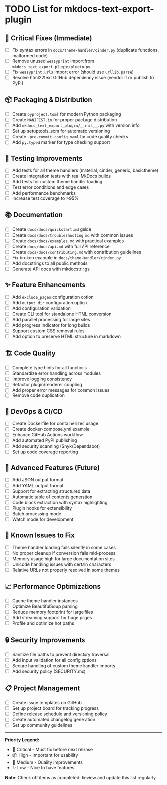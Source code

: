 # TODO List for mkdocs-text-export-plugin

## 🚨 Critical Fixes (Immediate)

- [ ] Fix syntax errors in `docs/theme-handler/cinder.py` (duplicate functions, malformed code)
- [ ] Remove unused `weasyprint` import from `mkdocs_text_export_plugin/plugin.py`
- [ ] Fix `weasyprint.urls` import error (should use `urllib.parse`)
- [ ] Resolve html22text GitHub dependency issue (vendor it or publish to PyPI)

## 📦 Packaging & Distribution

- [ ] Create `pyproject.toml` for modern Python packaging
- [ ] Create `MANIFEST.in` for proper package distribution
- [ ] Add `mkdocs_text_export_plugin/__init__.py` with version info
- [ ] Set up setuptools_scm for automatic versioning
- [ ] Create `.pre-commit-config.yaml` for code quality checks
- [ ] Add `py.typed` marker for type checking support

## 🧪 Testing Improvements

- [ ] Add tests for all theme handlers (material, cinder, generic, basictheme)
- [ ] Create integration tests with real MkDocs builds
- [ ] Add tests for custom theme handler loading
- [ ] Test error conditions and edge cases
- [ ] Add performance benchmarks
- [ ] Increase test coverage to >95%

## 📚 Documentation

- [ ] Create `docs/docs/quickstart.md` guide
- [ ] Create `docs/docs/troubleshooting.md` with common issues
- [ ] Create `docs/docs/examples.md` with practical examples  
- [ ] Create `docs/docs/api.md` with full API reference
- [ ] Create `docs/docs/contributing.md` with contribution guidelines
- [ ] Fix broken example in `docs/theme-handler/cinder.py`
- [ ] Add docstrings to all public methods
- [ ] Generate API docs with mkdocstrings

## ✨ Feature Enhancements

- [ ] Add `exclude_pages` configuration option
- [ ] Add `output_dir` configuration option
- [ ] Add configuration validation
- [ ] Create CLI tool for standalone HTML conversion
- [ ] Add parallel processing for large sites
- [ ] Add progress indicator for long builds
- [ ] Support custom CSS removal rules
- [ ] Add option to preserve HTML structure in markdown

## 🏗️ Code Quality

- [ ] Complete type hints for all functions
- [ ] Standardize error handling across modules
- [ ] Improve logging consistency
- [ ] Refactor plugin/renderer coupling
- [ ] Add proper error messages for common issues
- [ ] Remove code duplication

## 🐳 DevOps & CI/CD

- [ ] Create Dockerfile for containerized usage
- [ ] Create docker-compose.yml example
- [ ] Enhance GitHub Actions workflow
- [ ] Add automated PyPI publishing
- [ ] Add security scanning (Snyk/Dependabot)
- [ ] Set up code coverage reporting

## 🚀 Advanced Features (Future)

- [ ] Add JSON output format
- [ ] Add YAML output format  
- [ ] Support for extracting structured data
- [ ] Automatic table of contents generation
- [ ] Code block extraction with syntax highlighting
- [ ] Plugin hooks for extensibility
- [ ] Batch processing mode
- [ ] Watch mode for development

## 🐛 Known Issues to Fix

- [ ] Theme handler loading fails silently in some cases
- [ ] No proper cleanup if conversion fails mid-process
- [ ] Memory usage high for large documentation sites
- [ ] Unicode handling issues with certain characters
- [ ] Relative URLs not properly resolved in some themes

## 📈 Performance Optimizations

- [ ] Cache theme handler instances
- [ ] Optimize BeautifulSoup parsing
- [ ] Reduce memory footprint for large files
- [ ] Add streaming support for huge pages
- [ ] Profile and optimize hot paths

## 🔒 Security Improvements

- [ ] Sanitize file paths to prevent directory traversal
- [ ] Add input validation for all config options
- [ ] Secure handling of custom theme handler imports
- [ ] Add security policy (SECURITY.md)

## 📋 Project Management

- [ ] Create issue templates on GitHub
- [ ] Set up project board for tracking progress
- [ ] Define release schedule and versioning policy
- [ ] Create automated changelog generation
- [ ] Set up community guidelines

---

**Priority Legend:**
- 🚨 Critical - Must fix before next release
- 📦 High - Important for usability  
- 🧪 Medium - Quality improvements
- ✨ Low - Nice to have features

**Note**: Check off items as completed. Review and update this list regularly.
